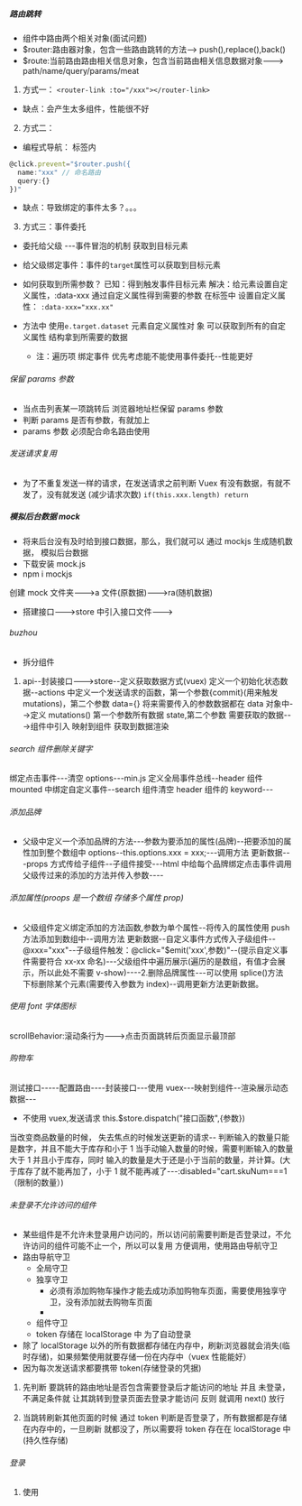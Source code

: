 ##### 路由跳转

- 组件中路由两个相关对象(面试问题)
- \$router:路由器对象，包含一些路由跳转的方法--> push(),replace(),back()
- \$route:当前路由路由相关信息对象，包含当前路由相关信息数据对象---> path/name/query/params/meat

1. 方式一：
   `<router-link :to="/xxx"></router-link>`

- 缺点：会产生太多组件，性能很不好

2. 方式二：

- 编程式导航：
  标签内

```js
@click.prevent="$router.push({
  name:"xxx" // 命名路由
  query:{}
})"
```

- 缺点：导致绑定的事件太多？。。。

3. 方式三：事件委托

- 委托给父级 ---事件冒泡的机制 获取到目标元素
- 给父级绑定事件：事件的`target`属性可以获取到目标元素
- 如何获取到所需参数？
  已知：得到触发事件目标元素
  解决：给元素设置自定义属性，:data-xxx 通过自定义属性得到需要的参数
  在标签中 设置自定义属性：
  `:data-xxx="xxx.xx"`
- 方法中 使用`e.target.dataset` 元素自定义属性对 象 可以获取到所有的自定义属性 结构拿到所需要的数据

  - 注：遍历项 绑定事件 优先考虑能不能使用事件委托--性能更好

###### 保留 params 参数

- 当点击列表某一项跳转后 浏览器地址栏保留 params 参数
- 判断 params 是否有参数，有就加上
- params 参数 必须配合命名路由使用

###### 发送请求复用

- 为了不重复发送一样的请求，在发送请求之前判断 Vuex 有没有数据，有就不发了，没有就发送 (减少请求次数)
  `if(this.xxx.length) return`

##### 模拟后台数据 mock

- 将来后台没有及时给到接口数据，那么，我们就可以 通过 mockjs 生成随机数据， 模拟后台数据
- 下载安装 mock.js
- npm i mockjs

创建 mock 文件夹--->a 文件(原数据)--->ra(随机数据)

- 搭建接口--->store 中引入接口文件--->

###### buzhou

- 拆分组件

1. api--封装接口--->store--定义获取数据方式(vuex) 定义一个初始化状态数据--actions 中定义一个发送请求的函数，第一个参数{commit}(用来触发 mutations)，第二个参数 data={} 将来需要传入的参数数据都在 data 对象中-->定义 mutations() 第一个参数所有数据 state,第二个参数 需要获取的数据--->组件中引入 映射到组件 获取到数据渲染

###### search 组件删除关键字

绑定点击事件---清空 options---min.js 定义全局事件总线--header 组件 mounted 中绑定自定义事件--search 组件清空 header 组件的 keyword---

###### 添加品牌

- 父级中定义一个添加品牌的方法---参数为要添加的属性(品牌)--把要添加的属性加到整个数组中 options--this.options.xxx = xxx;---调用方法 更新数据---props 方式传给子组件--子组件接受---html 中给每个品牌绑定点击事件调用父级传过来的添加的方法并传入参数----

###### 添加属性(proops 是一个数组 存储多个属性 prop)

- 父级组件定义绑定添加的方法函数,参数为单个属性--将传入的属性使用 push 方法添加到数组中--调用方法 更新数据--自定义事件方式传入子级组件--@xxx="xxx"--子级组件触发：@click="\$emit('xxx',参数)"--(提示自定义事件需要符合 xx-xx 命名)---父级组件中遍历展示(遍历的是数组，有值才会展示，所以此处不需要 v-show)----2.删除品牌属性---可以使用 splice()方法 下标删除某个元素(需要传入参数为 index)--调用更新方法更新数据。

###### 使用 font 字体图标

scrollBehavior:滚动条行为--->点击页面跳转后页面显示最顶部

###### 购物车

测试接口-----配置路由----封装接口---使用 vuex---映射到组件--渲染展示动态数据---

- 不使用 vuex,发送请求 this.\$store.dispatch("接口函数",{参数})

当改变商品数量的时候，
失去焦点的时候发送更新的请求--
判断输入的数量只能是数字，并且不能大于库存和小于 1
当手动输入数量的时候，需要判断输入的数量大于 1 并且小于库存，同时 输入的数量是大于还是小于当前的数量，并计算。(大于库存了就不能再加了，小于 1 就不能再减了---:disabled="cart.skuNum===1（限制的数量）)

###### 未登录不允许访问的组件

- 某些组件是不允许未登录用户访问的，所以访问前需要判断是否登录过，不允许访问的组件可能不止一个，所以可以复用 方便调用，使用路由导航守卫
- 路由导航守卫
  - 全局守卫
  - 独享守卫
    - 必须有添加购物车操作才能去成功添加购物车页面，需要使用独享守卫，没有添加就去购物车页面
     - 
  - 组件守卫
  - token 存储在 localStorage 中 为了自动登录
- 除了 localStorage 以外的所有数据都存储在内存中，刷新浏览器就会消失(临时存储)，如果频繁使用就要存储一份在内存中（vuex 性能能好）
- 因为每次发送请求都要携带 token(存储登录的凭据)

1. 先判断 要跳转的路由地址是否包含需要登录后才能访问的地址 并且 未登录，不满足条件就 让其跳转到登录页面去登录才能访问 反则 就调用 next() 放行

2) 当跳转刷新其他页面的时候 通过 token 判断是否登录了，所有数据都是存储在内存中的，一旦刷新 就都没了，所以需要将 token 存在在 localStorage 中(持久性存储)

###### 登录

1. 使用
